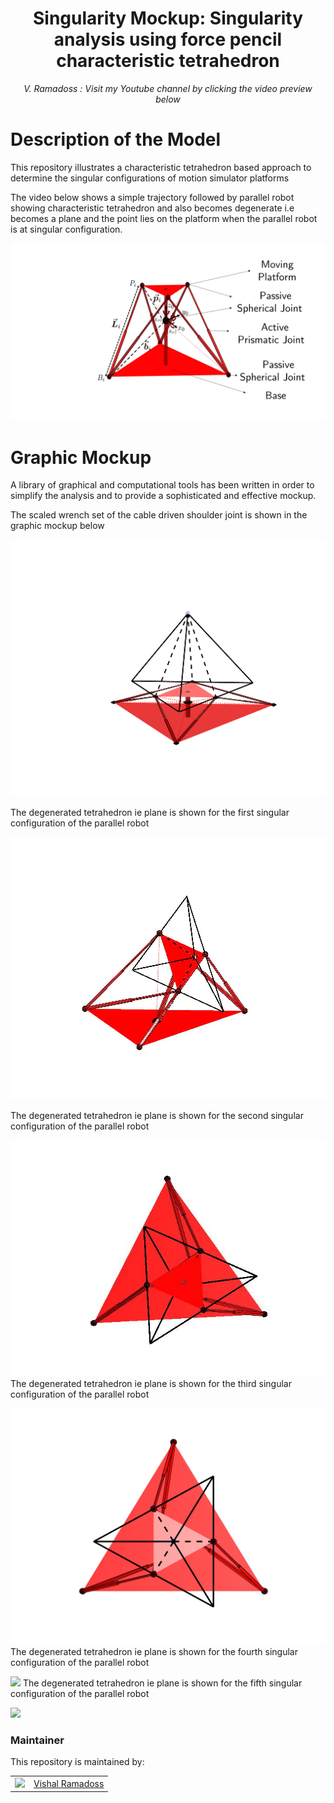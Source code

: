 <h1 align="center">
Singularity Mockup: Singularity analysis using force pencil characteristic tetrahedron  </h1>
<div align="center">
<i>
V. Ramadoss : Visit my Youtube channel by clicking the video preview below
</i>
</div>

# Description of the Model

This repository illustrates a characteristic tetrahedron based approach to determine the singular configurations of motion simulator platforms

<p align="center">

The video below shows a simple trajectory followed by parallel robot showing characteristic tetrahedron and also becomes degenerate i.e becomes a plane and the point lies on the platform when the parallel robot is at singular configuration.

[![Watch more trajectory videos](https://github.com/austinvishal/Singular/blob/main/assets/basefigurepkm.jpg)](https://github.com/austinvishal/Singular/blob/main/videos/singulartetrahedron.mp4)

# Graphic Mockup

A library of graphical and computational tools has been written in order to simplify the analysis and to provide a sophisticated and effective mockup. 
</p>

<p align="center">

The scaled wrench set of the cable driven shoulder joint is shown in the graphic mockup below

![](https://github.com/austinvishal/Singular/blob/main/assets/tetrahedronsingular.png)

The degenerated tetrahedron ie plane is shown for the first singular configuration of the parallel robot

![](https://github.com/austinvishal/Singular/blob/main/assets/sing1.jpg)

The degenerated tetrahedron ie plane is shown for the second singular configuration of the parallel robot

![](https://github.com/austinvishal/Singular/blob/main/assets/sing2.jpg)
The degenerated tetrahedron ie plane is shown for the third singular configuration of the parallel robot

![](https://github.com/austinvishal/Singular/blob/main/assets/sing3.jpg)
The degenerated tetrahedron ie plane is shown for the fourth singular configuration of the parallel robot

![](https://github.com/austinvishal/Singular/blob/main/assets/sing4.jpg)
The degenerated tetrahedron ie plane is shown for the fifth singular configuration of the parallel robot

![](https://github.com/austinvishal/Singular/blob/main/assets/sing5.jpg)



</p>



### Maintainer

This repository is maintained by:

| | |
|:---:|:---:|
| [<img src="https://github.com/austinvishal.png" width="40">](https://github.com/austinvishal) | [Vishal Ramadoss](https://github.com/austinvishal) |

